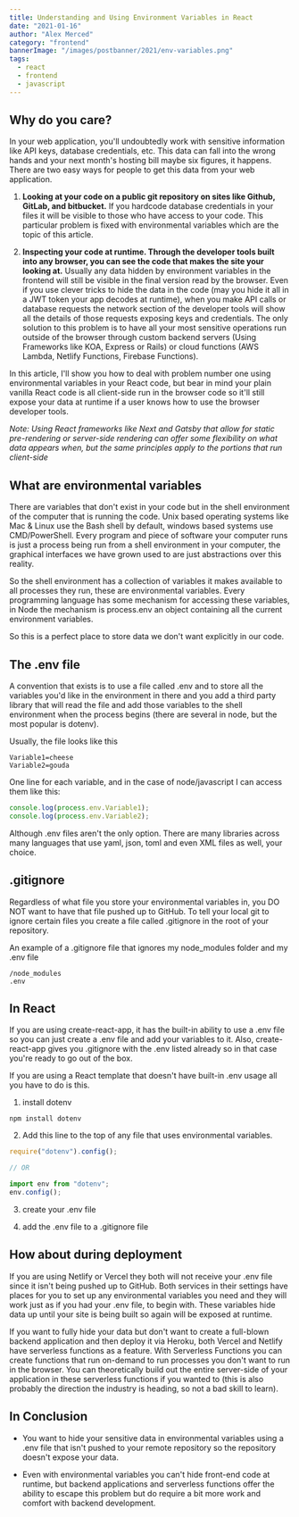 ```yaml
---
title: Understanding and Using Environment Variables in React
date: "2021-01-16"
author: "Alex Merced"
category: "frontend"
bannerImage: "/images/postbanner/2021/env-variables.png"
tags:
  - react
  - frontend
  - javascript
---
```


## Why do you care?

In your web application, you'll undoubtedly work with sensitive information like API keys, database credentials, etc. This data can fall into the wrong hands and your next month's hosting bill maybe six figures, it happens. There are two easy ways for people to get this data from your web application.

1. **Looking at your code on a public git repository on sites like Github, GitLab, and bitbucket.** If you hardcode database credentials in your files it will be visible to those who have access to your code. This particular problem is fixed with environmental variables which are the topic of this article.

2. **Inspecting your code at runtime. Through the developer tools built into any browser, you can see the code that makes the site your looking at.** Usually any data hidden by environment variables in the frontend will still be visible in the final version read by the browser. Even if you use clever tricks to hide the data in the code (may you hide it all in a JWT token your app decodes at runtime), when you make API calls or database requests the network section of the developer tools will show all the details of those requests exposing keys and credentials. The only solution to this problem is to have all your most sensitive operations run outside of the browser through custom backend servers (Using Frameworks like KOA, Express or Rails) or cloud functions (AWS Lambda, Netlify Functions, Firebase Functions).

In this article, I'll show you how to deal with problem number one using environmental variables in your React code, but bear in mind your plain vanilla React code is all client-side run in the browser code so it'll still expose your data at runtime if a user knows how to use the browser developer tools.

_Note: Using React frameworks like Next and Gatsby that allow for static pre-rendering or server-side rendering can offer some flexibility on what data appears when, but the same principles apply to the portions that run client-side_

## What are environmental variables

There are variables that don't exist in your code but in the shell environment of the computer that is running the code. Unix based operating systems like Mac & Linux use the Bash shell by default, windows based systems use CMD/PowerShell. Every program and piece of software your computer runs is just a process being run from a shell environment in your computer, the graphical interfaces we have grown used to are just abstractions over this reality.

So the shell environment has a collection of variables it makes available to all processes they run, these are environmental variables. Every programming language has some mechanism for accessing these variables, in Node the mechanism is process.env an object containing all the current environment variables.

So this is a perfect place to store data we don't want explicitly in our code.

## The .env file

A convention that exists is to use a file called .env and to store all the variables you'd like in the environment in there and you add a third party library that will read the file and add those variables to the shell environment when the process begins (there are several in node, but the most popular is dotenv).

Usually, the file looks like this

```
Variable1=cheese
Variable2=gouda
```

One line for each variable, and in the case of node/javascript I can access them like this:

```js
console.log(process.env.Variable1);
console.log(process.env.Variable2);
```

Although .env files aren't the only option. There are many libraries across many languages that use yaml, json, toml and even XML files as well, your choice.

## .gitignore

Regardless of what file you store your environmental variables in, you DO NOT want to have that file pushed up to GitHub. To tell your local git to ignore certain files you create a file called .gitignore in the root of your repository.

An example of a .gitignore file that ignores my node_modules folder and my .env file

```
/node_modules
.env
```

## In React

If you are using create-react-app, it has the built-in ability to use a .env file so you can just create a .env file and add your variables to it. Also, create-react-app gives you .gitignore with the .env listed already so in that case you're ready to go out of the box.

If you are using a React template that doesn't have built-in .env usage all you have to do is this.

1. install dotenv

`npm install dotenv`

2. Add this line to the top of any file that uses environmental variables.

```js
require("dotenv").config();

// OR

import env from "dotenv";
env.config();
```

3. create your .env file

4. add the .env file to a .gitignore file

## How about during deployment

If you are using Netlify or Vercel they both will not receive your .env file since it isn't being pushed up to GitHub. Both services in their settings have places for you to set up any environmental variables you need and they will work just as if you had your .env file, to begin with. These variables hide data up until your site is being built so again will be exposed at runtime.

If you want to fully hide your data but don't want to create a full-blown backend application and then deploy it via Heroku, both Vercel and Netlify have serverless functions as a feature. With Serverless Functions you can create functions that run on-demand to run processes you don't want to run in the browser. You can theoretically build out the entire server-side of your application in these serverless functions if you wanted to (this is also probably the direction the industry is heading, so not a bad skill to learn).

## In Conclusion

- You want to hide your sensitive data in environmental variables using a .env file that isn't pushed to your remote repository so the repository doesn't expose your data.

- Even with environmental variables you can't hide front-end code at runtime, but backend applications and serverless functions offer the ability to escape this problem but do require a bit more work and comfort with backend development.
